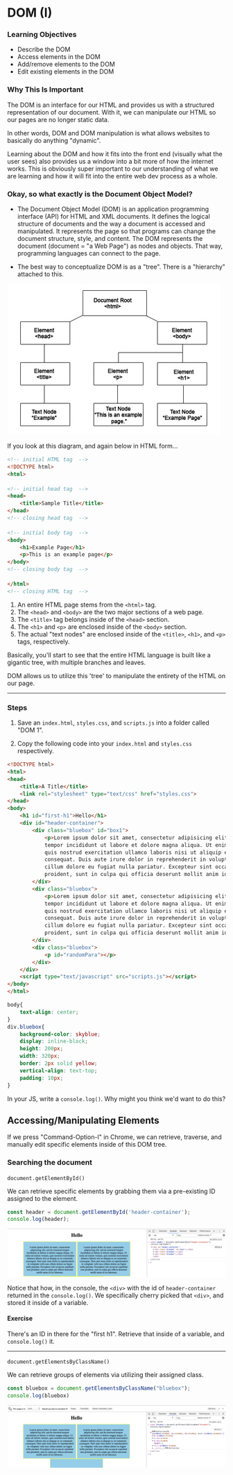 # DOM (I)

### Learning Objectives
- Describe the DOM
- Access elements in the DOM
- Add/remove elements to the DOM
- Edit existing elements in the DOM

### Why This Is Important

The DOM is an interface for our HTML and provides us with a structured representation of our document. With it, we can manipulate our HTML so our pages are no longer static data.

In other words, DOM and DOM manipulation is what allows websites to basically do anything "dynamic". 

Learning about the DOM and how it fits into the front end (visually what the user sees) also provides us a window into a bit more of how the internet works. This is obviously super important to our understanding of what we are learning and how it will fit into the entire web dev process as a whole.


### Okay, so what exactly is the Document Object Model?

- The Document Object Model (DOM) is an application programming interface (API) for HTML and XML documents. It defines the logical structure of documents and the way a document is accessed and manipulated.  It represents the page so that programs can change the document structure, style, and content. The DOM represents the document (document = "a Web Page") as nodes and objects. That way, programming languages can connect to the page.

- The best way to conceptualize DOM is as a "tree".  There is a "hierarchy" attached to this.

<img src="images/dom1.jpg">

If you look at this diagram, and again below in HTML form...

```html
<!-- initial HTML tag  -->
<!DOCTYPE html> 
<html>

<!-- initial head tag  -->
<head> 
	<title>Sample Title</title>
</head> 
<!-- closing head tag  -->

<!-- initial body tag  -->
<body> 
	<h1>Example Page</h1>
	<p>This is an example page</p>
</body>
<!-- closing body tag  -->

</html> 
<!-- closing HTML tag  -->
```

1. An entire HTML page stems from the `<html>` tag.  
2. The `<head>` and `<body>` are the two major sections of a web page.
3. The `<title>` tag belongs inside of the `<head>` section.
4. The `<h1>` and `<p>` are enclosed inside of the `<body>` section.
5. The actual "text nodes" are enclosed inside of the `<title>`, `<h1>`, and `<p>` tags, respectively.

Basically, you'll start to see that the entire HTML language is built like a gigantic tree, with multiple branches and leaves.

DOM allows us to utilize this 'tree' to manipulate the entirety of the HTML on our page.

<hr>

### Steps

1. Save an `index.html`, `styles.css`, and `scripts.js` into a folder called "DOM 1".

2. Copy the following code into your `index.html` and `styles.css` respectively.

```html
<!DOCTYPE html>
<html>
<head>
	<title>A Title</title>
	<link rel="stylesheet" type="text/css" href="styles.css">
</head>
<body>
	<h1 id="first-h1">Hello</h1>  
	<div id="header-container">
		<div class="bluebox" id="box1">
			<p>Lorem ipsum dolor sit amet, consectetur adipisicing elit, sed do eiusmod
			tempor incididunt ut labore et dolore magna aliqua. Ut enim ad minim veniam,
			quis nostrud exercitation ullamco laboris nisi ut aliquip ex ea commodo
			consequat. Duis aute irure dolor in reprehenderit in voluptate velit esse
			cillum dolore eu fugiat nulla pariatur. Excepteur sint occaecat cupidatat non
			proident, sunt in culpa qui officia deserunt mollit anim id est laborum.</p>
		</div>
		<div class="bluebox">
			<p>Lorem ipsum dolor sit amet, consectetur adipisicing elit, sed do eiusmod
			tempor incididunt ut labore et dolore magna aliqua. Ut enim ad minim veniam,
			quis nostrud exercitation ullamco laboris nisi ut aliquip ex ea commodo
			consequat. Duis aute irure dolor in reprehenderit in voluptate velit esse
			cillum dolore eu fugiat nulla pariatur. Excepteur sint occaecat cupidatat non
			proident, sunt in culpa qui officia deserunt mollit anim id est laborum.</p>
		</div>
		<div class="bluebox">
			<p id="randomPara"></p>
		</div>
	</div>
	<script type="text/javascript" src="scripts.js"></script>
</body>
</html>
```

```css
body{
	text-align: center;
}
div.bluebox{
	background-color: skyblue;
	display: inline-block;
	height: 200px;
	width: 320px;
	border: 2px solid yellow;
	vertical-align: text-top;	
	padding: 10px;
}
```

In your JS, write a `console.log()`.  Why might you think we'd want to do this?

## Accessing/Manipulating Elements

If we press "Command-Option-I" in Chrome, we can retrieve, traverse, and manually edit specific elements inside of this DOM tree.  

### Searching the document

`document.getElementById()`

We can retrieve specific elements by grabbing them via a pre-existing ID assigned to the element.

```js
const header = document.getElementById('header-container');
console.log(header);
```

<img src="images/doc_id.png">

Notice that how, in the console, the `<div>` with the id of `header-container` returned in the `console.log()`.  We specifically cherry picked that `<div>`, and stored it inside of a variable.

#### Exercise

There's an ID in there for the "first h1".  Retrieve that inside of a variable, and `console.log()` it.

<hr>

`document.getElementsByClassName()`

We can retrieve groups of elements via utilizing their assigned class.

```js
const bluebox = document.getElementsByClassName("bluebox");
console.log(bluebox)
```

<img src="images/doc_classname.png">
